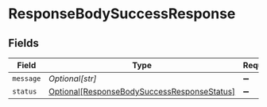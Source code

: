 # ResponseBodySuccessResponse


## Fields

| Field                                                                                                   | Type                                                                                                    | Required                                                                                                | Description                                                                                             | Example                                                                                                 |
| ------------------------------------------------------------------------------------------------------- | ------------------------------------------------------------------------------------------------------- | ------------------------------------------------------------------------------------------------------- | ------------------------------------------------------------------------------------------------------- | ------------------------------------------------------------------------------------------------------- |
| `message`                                                                                               | *Optional[str]*                                                                                         | :heavy_minus_sign:                                                                                      | N/A                                                                                                     |                                                                                                         |
| `status`                                                                                                | [Optional[ResponseBodySuccessResponseStatus]](../../models/shared/responsebodysuccessresponsestatus.md) | :heavy_minus_sign:                                                                                      | N/A                                                                                                     | SUCCESS                                                                                                 |